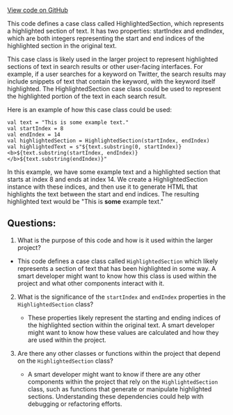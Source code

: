 [View code on GitHub](https://github.com/misbahsy/the-algorithm/product-mixer/core/src/main/scala/com/twitter/product_mixer/core/model/marshalling/response/urt/item/highlight/HighlightedSection.scala)

This code defines a case class called HighlightedSection, which represents a highlighted section of text. It has two properties: startIndex and endIndex, which are both integers representing the start and end indices of the highlighted section in the original text.

This case class is likely used in the larger project to represent highlighted sections of text in search results or other user-facing interfaces. For example, if a user searches for a keyword on Twitter, the search results may include snippets of text that contain the keyword, with the keyword itself highlighted. The HighlightedSection case class could be used to represent the highlighted portion of the text in each search result.

Here is an example of how this case class could be used:

```
val text = "This is some example text."
val startIndex = 8
val endIndex = 14
val highlightedSection = HighlightedSection(startIndex, endIndex)
val highlightedText = s"${text.substring(0, startIndex)}<b>${text.substring(startIndex, endIndex)}</b>${text.substring(endIndex)}"
```

In this example, we have some example text and a highlighted section that starts at index 8 and ends at index 14. We create a HighlightedSection instance with these indices, and then use it to generate HTML that highlights the text between the start and end indices. The resulting highlighted text would be "This is <b>some</b> example text."
## Questions: 
 1. What is the purpose of this code and how is it used within the larger project?
   - This code defines a case class called `HighlightedSection` which likely represents a section of text that has been highlighted in some way. A smart developer might want to know how this class is used within the project and what other components interact with it.

2. What is the significance of the `startIndex` and `endIndex` properties in the `HighlightedSection` class?
   - These properties likely represent the starting and ending indices of the highlighted section within the original text. A smart developer might want to know how these values are calculated and how they are used within the project.

3. Are there any other classes or functions within the project that depend on the `HighlightedSection` class?
   - A smart developer might want to know if there are any other components within the project that rely on the `HighlightedSection` class, such as functions that generate or manipulate highlighted sections. Understanding these dependencies could help with debugging or refactoring efforts.